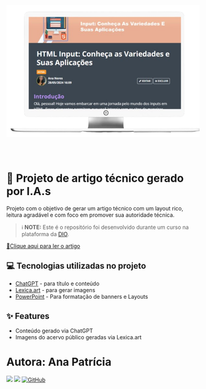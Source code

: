 <p align="center">
  <img src="https://github.com/ananeres/prompts-for-article-generate-by-ia/blob/main/assets/exemplo-artigo.png" alt="imagem com titulo:html input variedades e suas aplicações " />
</p>

 <br/><br/>

# 🤖 Projeto de artigo técnico gerado por I.A.s


 

Projeto com o objetivo de gerar um artigo técnico com um layout rico, leitura agradável e com foco em promover sua autoridade técnica.
> ℹ️ **NOTE:** Este é o repositório foi desenvolvido durante um curso  na plataforma da [DIO](https://dio.me).

<a href="https://web.dio.me/articles/html-input-conheca-as-variedades-e-suas-aplicacoes?back=%2Farticles&page=1&order=oldest" title="View PDF now"> 📕Clique aqui para ler o artigo</a>

## 💻 Tecnologias utilizadas no projeto

- [ChatGPT](https://chat.openai.com/) - para título e conteúdo
- [Lexica.art](https://lexica.art/) - para gerar imagens
- [PowerPoint](https://www.microsoft.com/en/microsoft-365/powerpoint) - Para formatação de banners e Layouts

## ✨ Features

- Conteúdo gerado via ChatGPT
- Imagens do acervo público geradas via Lexica.art

# Autora: Ana Patrícia
<div>
   <a href="https://instagram.com/patricianeres21" target="_blank"><img src="https://img.shields.io/badge/-Instagram-%23E4405F?style=for-the-badge&logo=instagram&logoColor=white" target="_blank"></a> 
   <a href="https://www.linkedin.com/in/anapneres/" target="_blank"><img src="https://img.shields.io/badge/-LinkedIn-%230077B5?style=for-the-badge&logo=linkedin&logoColor=white" target="_blank"></a>
   <a href="https://github.com/ananeres" target="_blank"><img src="https://img.shields.io/badge/-GitHub-181717?style=for-the-badge&logo=github&logoColor=white" alt="GitHub"></a>
</div>

